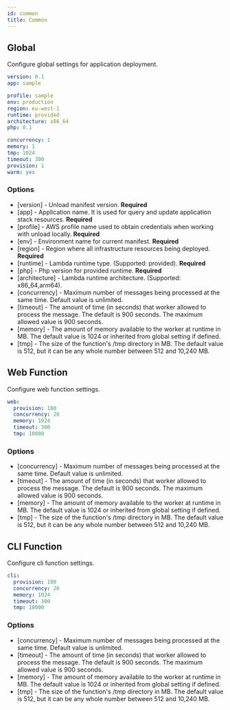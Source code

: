 ```yaml
---
id: common
title: Common
---
```


## Global

Configure global settings for application deployment.

```yaml
version: 0.1
app: sample

profile: sample
env: production
region: eu-west-1
runtime: provided
architecture: x86_64
php: 8.1

concurrency: 1
memory: 1
tmp: 1024
timeout: 300
provision: 1
warm: yes
```

### Options

- [version] - Unload manifest version. **Required**
- [app] - Application name. It is used for query and update application stack resources. **Required**
- [profile] - AWS profile name used to obtain credentials when working with unload locally. **Required**
- [env] - Environment name for current manifest. **Required**
- [region] - Region where all infrastructure resources being deployed. **Required**
- [runtime] - Lambda runtime type. (Supported: provided). **Required**
- [php] - Php version for provided runtime. **Required**
- [architecture] - Lambda runtime architecture. (Supported: x86_64,arm64).
- [concurrency] - Maximum number of messages being processed at the same time. Default value is unlimited.
- [timeout] - The amount of time (in seconds) that worker allowed to process the message. The default is 900 seconds. The maximum allowed value is 900 seconds.
- [memory] - The amount of memory available to the worker at runtime in MB. The default value is 1024 or inherited from global setting if defined.
- [tmp] - The size of the function's /tmp directory in MB. The default value is 512, but it can be any whole number between 512 and 10,240 MB.

## Web Function

Configure web function settings.

```yaml
web:
  provision: 100
  concurrency: 20
  memory: 1024
  timeout: 300
  tmp: 10000
```

### Options

- [concurrency] - Maximum number of messages being processed at the same time. Default value is unlimited.
- [timeout] - The amount of time (in seconds) that worker allowed to process the message. The default is 900 seconds. The maximum allowed value is 900 seconds.
- [memory] - The amount of memory available to the worker at runtime in MB. The default value is 1024 or inherited from global setting if defined.
- [tmp] - The size of the function's /tmp directory in MB. The default value is 512, but it can be any whole number between 512 and 10,240 MB.

## CLI Function

Configure cli function settings.

```yaml
cli:
  provision: 100
  concurrency: 20
  memory: 1024
  timeout: 300
  tmp: 10000
```

### Options

- [concurrency] - Maximum number of messages being processed at the same time. Default value is unlimited.
- [timeout] - The amount of time (in seconds) that worker allowed to process the message. The default is 900 seconds. The maximum allowed value is 900 seconds.
- [memory] - The amount of memory available to the worker at runtime in MB. The default value is 1024 or inherited from global setting if defined.
- [tmp] - The size of the function's /tmp directory in MB. The default value is 512, but it can be any whole number between 512 and 10,240 MB.
